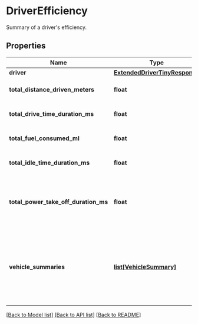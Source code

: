 # DriverEfficiency

Summary of a driver's efficiency.
## Properties
Name | Type | Description | Notes
------------ | ------------- | ------------- | -------------
**driver** | [**ExtendedDriverTinyResponse**](ExtendedDriverTinyResponse.md) |  | [optional] 
**total_distance_driven_meters** | **float** | Distance driven in meters. | [optional] 
**total_drive_time_duration_ms** | **float** | Time driven in milliseconds. | [optional] 
**total_fuel_consumed_ml** | **float** | Fuel consumption in milliliters. | [optional] 
**total_idle_time_duration_ms** | **float** | Time spent idling in milliseconds. | [optional] 
**total_power_take_off_duration_ms** | **float** | Time spent with power take off enabled while idling in milliseconds. | [optional] 
**vehicle_summaries** | [**list[VehicleSummary]**](VehicleSummary.md) | Summaries of vehicle efficiency for each vehicle the driver was driving during the given time period. | [optional] 

[[Back to Model list]](../README.md#documentation-for-models) [[Back to API list]](../README.md#documentation-for-api-endpoints) [[Back to README]](../README.md)


